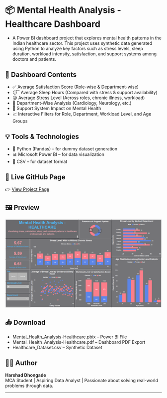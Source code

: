 # 📦 Mental Health Analysis - Healthcare Dashboard
- A Power BI dashboard project that explores mental health patterns in the Indian healthcare sector. This project uses synthetic data generated using Python to analyze key factors such as stress levels, sleep duration, workload intensity, satisfaction, and support systems among doctors and patients.

## 📁 Dashboard Contents
- ✅ Average Satisfaction Score (Role-wise & Department-wise)
- 😴 Average Sleep Hours (Compared with stress & support availability)
- 😥 Average Stress Level (Across roles, chronic illness, workload)
- 🏥 Department-Wise Analysis (Cardiology, Neurology, etc.)
- 🤝 Support System Impact on Mental Health
- 📈 Interactive Filters for Role, Department, Workload Level, and Age Groups

## 💡 Tools & Technologies  
- 🐍 Python (Pandas) – for dummy dataset generation
- 📊 Microsoft Power BI – for data visualization
- 📁 CSV – for dataset format

## 🔗 Live GitHub Page
👉 [View Project Page](https://harshad912004.github.io/Mental_Health_Analysis-Healthcare/)

## 🖼️ Preview
![Dashboard Screenshot](Healthcare_Dashboard.png)

## 📥 Download  
- Mental_Health_Analysis-Healthcare.pbix – Power BI File
- Mental_Health_Analysis-Healthcare.pdf – Dashboard PDF Export
- Healthcare_Dataset.csv – Synthetic Dataset

## 👨‍💻 Author  
**Harshad Dhongade**  
MCA Student | Aspiring Data Analyst | Passionate about solving real-world problems through data.

---
